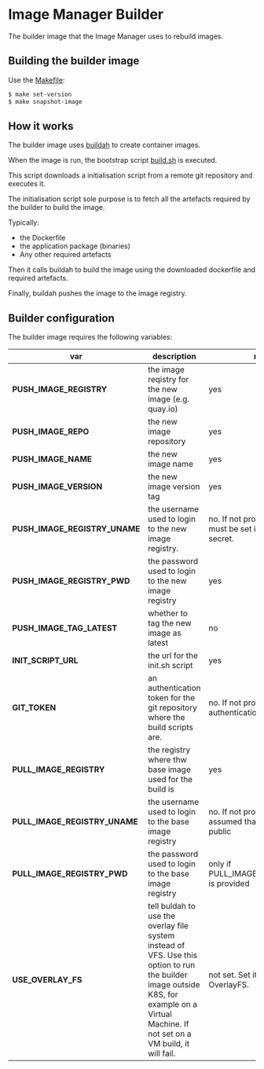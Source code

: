 # Image Manager Builder

The builder image that the Image Manager uses to rebuild images.

## Building the builder image

Use the [Makefile](./Makefile):

```sh
$ make set-version
$ make snapshot-image
```

## How it works

The builder image uses [buildah](https://buildah.io/) to create container images.

When the image is run, the bootstrap script [build.sh](./build.sh) is executed.

This script downloads a initialisation script from a remote git repository and executes it.

The initialisation script sole purpose is to fetch all the artefacts required by the builder to build the image.  

Typically:

- the Dockerfile
- the application package (binaries)
- Any other required artefacts

Then it calls buildah to build the image using the downloaded dockerfile and required artefacts.

Finally, buildah pushes the image to the image registry.

## Builder configuration

The builder image requires the following variables:

| var | description | required |
|---|---|---|
| **PUSH_IMAGE_REGISTRY** | the image reqistry for the new image (e.g. quay.io) | yes |
| **PUSH_IMAGE_REPO** | the new image repository | yes |
| **PUSH_IMAGE_NAME** | the new image name | yes |
| **PUSH_IMAGE_VERSION** | the new image version tag | yes |
| **PUSH_IMAGE_REGISTRY_UNAME** | the username used to login to the new image registry.  | no. If not provided, credentials must be set in a docker-registry secret. |
| **PUSH_IMAGE_REGISTRY_PWD** | the password used to login to the new image registry | yes |
| **PUSH_IMAGE_TAG_LATEST** | whether to tag the new image as latest | no |
| **INIT_SCRIPT_URL** | the url for the init.sh script | yes |
| **GIT_TOKEN** | an authentication token for the git repository where the build scripts are. | no. If not provided, then no authentication is used. |
| **PULL_IMAGE_REGISTRY** | the registry where thw base image used for the build is | yes |
| **PULL_IMAGE_REGISTRY_UNAME** | the username used to login to the base image registry | no. If not provided, then it is assumed that the base image is public |
| **PULL_IMAGE_REGISTRY_PWD** | the password used to login to the base image registry | only if PULL_IMAGE_REGISTRY_UNAME is provided |
| **USE_OVERLAY_FS** | tell buldah to use the overlay file system instead of VFS. Use this option to run the builder image outside K8S, for example on a Virtual Machine. If not set on a VM build, it will fail. | not set. Set it to any value to use OverlayFS. |
